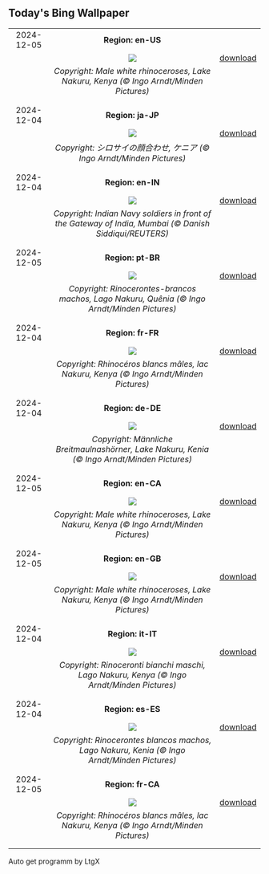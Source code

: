 ## Today's Bing Wallpaper
|      |      |      |
| :----: | :----: | :----: |
|2024-12-05|**Region: en-US**||
||![](https://www.bing.com/th?id=OHR.RhinosKenya_EN-US7514650014_UHD.jpg&pid=hp&w=1152&h=648&rs=1&c=4)| [download](https://www.bing.com/th?id=OHR.RhinosKenya_EN-US7514650014_UHD.jpg)|
||*Copyright: Male white rhinoceroses, Lake Nakuru, Kenya (© Ingo Arndt/Minden Pictures)*
||
|||
|2024-12-04|**Region: ja-JP**||
||![](https://www.bing.com/th?id=OHR.RhinosKenya_JA-JP7911615612_UHD.jpg&pid=hp&w=1152&h=648&rs=1&c=4)| [download](https://www.bing.com/th?id=OHR.RhinosKenya_JA-JP7911615612_UHD.jpg)|
||*Copyright: シロサイの顔合わせ, ケニア (© Ingo Arndt/Minden Pictures)*
||
|||
|2024-12-04|**Region: en-IN**||
||![](https://www.bing.com/th?id=OHR.NavyDayIN_EN-IN0092273094_UHD.jpg&pid=hp&w=1152&h=648&rs=1&c=4)| [download](https://www.bing.com/th?id=OHR.NavyDayIN_EN-IN0092273094_UHD.jpg)|
||*Copyright: Indian Navy soldiers in front of the Gateway of India, Mumbai (© Danish Siddiqui/REUTERS)*
||
|||
|2024-12-05|**Region: pt-BR**||
||![](https://www.bing.com/th?id=OHR.RhinosKenya_PT-BR7836238197_UHD.jpg&pid=hp&w=1152&h=648&rs=1&c=4)| [download](https://www.bing.com/th?id=OHR.RhinosKenya_PT-BR7836238197_UHD.jpg)|
||*Copyright: Rinocerontes-brancos machos, Lago Nakuru, Quênia (© Ingo Arndt/Minden Pictures)*
||
|||
|2024-12-04|**Region: fr-FR**||
||![](https://www.bing.com/th?id=OHR.RhinosKenya_FR-FR8206885022_UHD.jpg&pid=hp&w=1152&h=648&rs=1&c=4)| [download](https://www.bing.com/th?id=OHR.RhinosKenya_FR-FR8206885022_UHD.jpg)|
||*Copyright: Rhinocéros blancs mâles, lac Nakuru, Kenya (© Ingo Arndt/Minden Pictures)*
||
|||
|2024-12-04|**Region: de-DE**||
||![](https://www.bing.com/th?id=OHR.RhinosKenya_DE-DE1969801233_UHD.jpg&pid=hp&w=1152&h=648&rs=1&c=4)| [download](https://www.bing.com/th?id=OHR.RhinosKenya_DE-DE1969801233_UHD.jpg)|
||*Copyright: Männliche Breitmaulnashörner, Lake Nakuru, Kenia (© Ingo Arndt/Minden Pictures)*
||
|||
|2024-12-05|**Region: en-CA**||
||![](https://www.bing.com/th?id=OHR.RhinosKenya_EN-CA9474788665_UHD.jpg&pid=hp&w=1152&h=648&rs=1&c=4)| [download](https://www.bing.com/th?id=OHR.RhinosKenya_EN-CA9474788665_UHD.jpg)|
||*Copyright: Male white rhinoceroses, Lake Nakuru, Kenya (© Ingo Arndt/Minden Pictures)*
||
|||
|2024-12-05|**Region: en-GB**||
||![](https://www.bing.com/th?id=OHR.RhinosKenya_EN-GB8677567554_UHD.jpg&pid=hp&w=1152&h=648&rs=1&c=4)| [download](https://www.bing.com/th?id=OHR.RhinosKenya_EN-GB8677567554_UHD.jpg)|
||*Copyright: Male white rhinoceroses, Lake Nakuru, Kenya (© Ingo Arndt/Minden Pictures)*
||
|||
|2024-12-04|**Region: it-IT**||
||![](https://www.bing.com/th?id=OHR.RhinosKenya_IT-IT3428289115_UHD.jpg&pid=hp&w=1152&h=648&rs=1&c=4)| [download](https://www.bing.com/th?id=OHR.RhinosKenya_IT-IT3428289115_UHD.jpg)|
||*Copyright: Rinoceronti bianchi maschi, Lago Nakuru, Kenya (© Ingo Arndt/Minden Pictures)*
||
|||
|2024-12-04|**Region: es-ES**||
||![](https://www.bing.com/th?id=OHR.RhinosKenya_ES-ES5145114880_UHD.jpg&pid=hp&w=1152&h=648&rs=1&c=4)| [download](https://www.bing.com/th?id=OHR.RhinosKenya_ES-ES5145114880_UHD.jpg)|
||*Copyright: Rinocerontes blancos machos, Lago Nakuru, Kenia (© Ingo Arndt/Minden Pictures)*
||
|||
|2024-12-05|**Region: fr-CA**||
||![](https://www.bing.com/th?id=OHR.RhinosKenya_FR-CA8302013290_UHD.jpg&pid=hp&w=1152&h=648&rs=1&c=4)| [download](https://www.bing.com/th?id=OHR.RhinosKenya_FR-CA8302013290_UHD.jpg)|
||*Copyright: Rhinocéros blancs mâles, lac Nakuru, Kenya (© Ingo Arndt/Minden Pictures)*
||
|||

Auto get programm by LtgX
